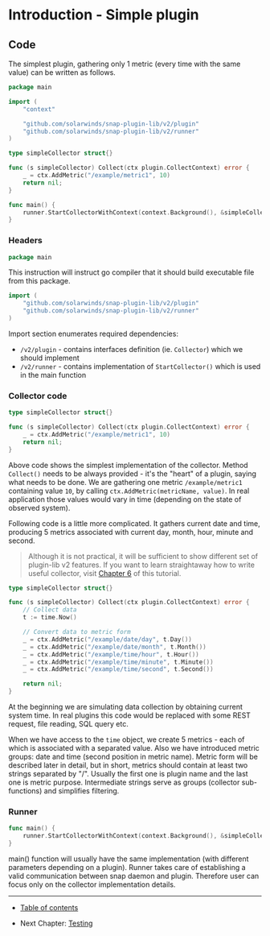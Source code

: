 # Introduction - Simple plugin

## Code

The simplest plugin, gathering only 1 metric (every time with the same value) can be written as follows.

```go
package main

import (
    "context"

    "github.com/solarwinds/snap-plugin-lib/v2/plugin"
    "github.com/solarwinds/snap-plugin-lib/v2/runner"
)

type simpleCollector struct{}

func (s simpleCollector) Collect(ctx plugin.CollectContext) error {
    _ = ctx.AddMetric("/example/metric1", 10)
    return nil;
}

func main() {
    runner.StartCollectorWithContext(context.Background(), &simpleCollector{}, "example", "1.0.0")
}
```

### Headers

```go
package main
```

This instruction will instruct go compiler that it should build executable file from this package.

```go
import (
    "github.com/solarwinds/snap-plugin-lib/v2/plugin"
    "github.com/solarwinds/snap-plugin-lib/v2/runner"
)
```

Import section enumerates required dependencies:
- `/v2/plugin` - contains interfaces definition (ie. `Collector`) which we should implement
- `/v2/runner` - contains implementation of `StartCollector()` which is used in the main function

### Collector code

```go
type simpleCollector struct{}

func (s simpleCollector) Collect(ctx plugin.CollectContext) error {
    _ = ctx.AddMetric("/example/metric1", 10)
    return nil;
}
```

Above code shows the simplest implementation of the collector.
Method `Collect()` needs to be always provided - it's the "heart" of a plugin, saying what needs to be done.
We are gathering one metric `/example/metric1` containing value `10`, by calling `ctx.AddMetric(metricName, value)`.
In real application those values would vary in time (depending on the state of observed system).

Following code is a little more complicated.
It gathers current date and time, producing 5 metrics associated with current day, month, hour, minute and second.

> Although it is not practical, it will be sufficient to show different set of plugin-lib v2 features.
> If you want to learn straightaway how to write useful collector, visit [Chapter 6](/v2/tutorial/06-overview/README.md) of this tutorial. 

```go
type simpleCollector struct{}

func (s simpleCollector) Collect(ctx plugin.CollectContext) error {
    // Collect data
    t := time.Now()

    // Convert data to metric form
    _ = ctx.AddMetric("/example/date/day", t.Day())
    _ = ctx.AddMetric("/example/date/month", t.Month())
    _ = ctx.AddMetric("/example/time/hour", t.Hour())
    _ = ctx.AddMetric("/example/time/minute", t.Minute())
    _ = ctx.AddMetric("/example/time/second", t.Second())

    return nil;
}
```

At the beginning we are simulating data collection by obtaining current system time. 
In real plugins this code would be replaced with some REST request, file reading, SQL query etc.

When we have access to the `time` object, we create 5 metrics - each of which is associated with a separated value.
Also we have introduced metric groups: date and time (second position in metric name).
Metric form will be described later in detail, but in short, metrics should contain at least two strings separated by "/". 
Usually the first one is plugin name and the last one is metric purpose.
Intermediate strings serve as groups (collector sub-functions) and simplifies filtering.

### Runner

```go
func main() {
    runner.StartCollectorWithContext(context.Background(), &simpleCollector{}, "example", "1.0.0")
}
```

main() function will usually have the same implementation (with different parameters depending on a plugin).
Runner takes care of establishing a valid communication between snap daemon and plugin.
Therefore user can focus only on the collector implementation details.

----

* [Table of contents](/v2/README.md)
- Next Chapter: [Testing](/v2/tutorial/02-testing/README.md)
